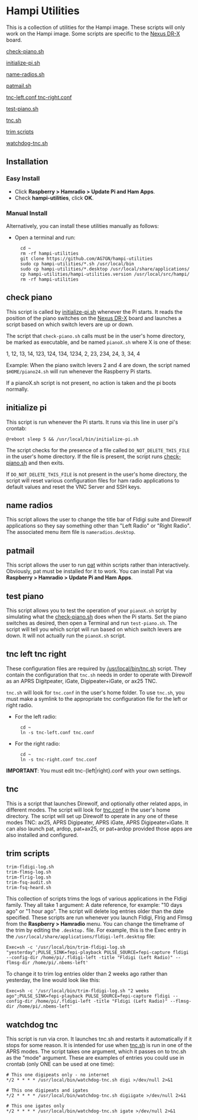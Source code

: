 # Hampi Utilities

This is a collection of utilities for the Hampi image.  These scripts will only work on the Hampi image.  Some scripts are specific to the [Nexus DR-X](http://wb7fhc.com/nexus-dr-x.html) board.

[check-piano.sh](#check-piano)

[initialize-pi.sh](#initialize-pi)

[name-radios.sh](#name-radios)

[patmail.sh](#patmail)

[tnc-left.conf tnc-right.conf](#tnc-left-tnc-right)

[test-piano.sh](#test-piano)

[tnc.sh](#tnc.sh)

[trim scripts](#trim-scripts)

[watchdog-tnc.sh](#watchdog-tnc)

## Installation

### Easy Install

- Click __Raspberry > Hamradio > Update Pi and Ham Apps__.
- Check __hampi-utilities__, click __OK__.

### Manual Install

Alternatively, you can install these utilities manually as follows:

- Open a terminal and run:

		cd ~
		rm -rf hampi-utilities 
		git clone https://github.com/AG7GN/hampi-utilities  
		sudo cp hampi-utilities/*.sh /usr/local/bin
		sudo cp hampi-utilities/*.desktop /usr/local/share/applications/
		cp hampi-utilities/hampi-utilities.version /usr/local/src/hampi/
		rm -rf hampi-utilities
		
## check piano

This script is called by [initialize-pi.sh](#initialize-pi.sh) whenever the Pi starts.  It reads the position of the piano switches on the [Nexus DR-X](http://wb7fhc.com/nexus-dr-x.html) board and launches a script based on which switch levers are up or down.

The script that `check-piano.sh` calls must be in the user's home directory, be marked as executable, and be named `pianoX.sh` where X is one of these:

1, 12, 13, 14, 123, 124, 134, 1234, 2, 23, 234, 24, 3, 34, 4

 Example:  When the piano switch levers 2 and 4 are down, the script named `$HOME/piano24.sh` will run whenever the Raspberry Pi starts.
 
 If a pianoX.sh script is not present, no action is taken and the pi boots normally.
 
## initialize pi

This script is run whenever the Pi starts.  It runs via this line in user pi's crontab:

	@reboot sleep 5 && /usr/local/bin/initialize-pi.sh

The script checks for the presence of a file called `DO_NOT_DELETE_THIS_FILE` in the user's home directory.  If the file is present, the script runs [check-piano.sh](#check-piano.sh) and then exits.

If `DO_NOT_DELETE_THIS_FILE` is not present in the user's home directory, the script will reset various configuration files for ham radio applications to default values and reset the VNC Server and SSH keys.

## name radios

This script allows the user to change the title bar of Fldigi suite and Direwolf applications so they say something other than "Left Radio" or "Right Radio".  The associated menu item file is `nameradios.desktop`.

## patmail

This script allows the user to run [pat](https://getpat.io) within scripts rather than interactively.  Obviously, pat must be installed for it to work.  You can install Pat via __Raspberry > Hamradio > Update Pi and Ham Apps__. 

## test piano

This script allows you to test the operation of your `pianoX.sh` script by simulating what the [check-piano.sh](#check-piano.sh) does when the Pi starts.  Set the piano switches as desired, then open a Terminal and run `test-piano.sh`.  The script will tell you which script will run based on which switch levers are down.  It will not actually run the `pianoX.sh` script.

## tnc left tnc right

These configuration files are required by [/usr/local/bin/tnc.sh](#tnc.sh) script.  They contain the configuration that `tnc.sh` needs in order to operate with Direwolf as an APRS Digitpeater, iGate, Digipeater+iGate, or ax25 TNC.

`tnc.sh` will look for `tnc.conf` in the user's home folder.  To use `tnc.sh`, you must make a symlink to the appropriate tnc configuration file for the left or right radio. 
 
- For the left radio:

		cd ~
		ln -s tnc-left.conf tnc.conf

- For the right radio:

		cd ~
		ln -s tnc-right.conf tnc.conf
		
__IMPORTANT__: You must edit tnc-{left|right}.conf with your own settings.


## tnc

This is a script that launches Direwolf, and optionally other related apps, in different modes.  The script will look for [tnc.conf](#tnc-left.conf-tnc-right.conf) in the user's home directory.  The script will set up Direwolf to operate in any one of these modes TNC: ax25, APRS Digipeater, APRS iGate, APRS Digipeater+iGate.  It can also launch pat, ardop, pat+ax25, or pat+ardop provided those apps are also installed and configured.

## trim scripts

	trim-fldigi-log.sh
	trim-flmsg-log.sh
	trim-flrig-log.sh
	trim-fsq-audit.sh
	trim-fsq-heard.sh
	
This collection of scripts trims the logs of various applications in the Fldigi family.  They all take 1 argument: A date reference, for example: "10 days ago" or "1 hour ago".  The script will delete log entries older than the date specified.  These scripts are run whenever you launch Fldigi, Flrig and Flmsg from the __Raspberry > Hamradio__ menu.  You can change the timeframe of the trim by editing the `.desktop.` file.  For example, this is the Exec entry in the `/usr/local/share/applications/fldigi-left.desktop` file:

	Exec=sh -c '/usr/local/bin/trim-fldigi-log.sh "yesterday";PULSE_SINK=fepi-playback PULSE_SOURCE=fepi-capture fldigi --config-dir /home/pi/.fldigi-left -title "Fldigi (Left Radio)" --flmsg-dir /home/pi/.nbems-left'	
	
To change it to trim log entries older than 2 weeks ago rather than yesterday, the line would look like this:

	Exec=sh -c '/usr/local/bin/trim-fldigi-log.sh "2 weeks ago";PULSE_SINK=fepi-playback PULSE_SOURCE=fepi-capture fldigi --config-dir /home/pi/.fldigi-left -title "Fldigi (Left Radio)" --flmsg-dir /home/pi/.nbems-left'	

## watchdog tnc

This script is run via cron.  It launches tnc.sh and restarts it automatically if it stops for some reason.  It is intended for use when [tnc.sh](#tnc.sh) is run in one of the APRS modes.  The script takes one argument, which it passes on to tnc.sh as the "mode" argument.  These are examples of entries you could use in crontab (only ONE can be used at one time):

	# This one digipeats only - no internet
	*/2 * * * * /usr/local/bin/watchdog-tnc.sh digi >/dev/null 2>&1

	# This one digipeats and igates 
	*/2 * * * * /usr/local/bin/watchdog-tnc.sh digiigate >/dev/null 2>&1

	# This one igates only
	*/2 * * * * /usr/local/bin/watchdog-tnc.sh igate >/dev/null 2>&1

